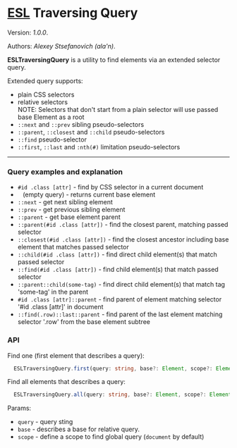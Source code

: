 # [ESL](../../../) Traversing Query

Version: *1.0.0*.

Authors: *Alexey Stsefanovich (ala'n)*.

<a name="intro"></a>

**ESLTraversingQuery** is a utility to find elements via an extended selector query.

Extended query supports:
 - plain CSS selectors
 - relative selectors  
NOTE: Selectors that don't start from a plain selector will use passed base Element as a root
 - `::next` and `::prev` sibling pseudo-selectors
 - `::parent`, `::closest` and `::child` pseudo-selectors
 - `::find` pseudo-selector
 - `::first`, `::last` and `:nth(#)` limitation pseudo-selectors

---

### Query examples and explanation

- `#id .class [attr]` - find by CSS selector in a current document
- ` ` (empty query) - returns current base element
- `::next` - get next sibling element
- `::prev` - get previous sibling element
- `::parent` - get base element parent
- `::parent(#id .class [attr])` - find the closest parent, matching passed selector
- `::closest(#id .class [attr])` - find the closest ancestor including base element that matches passed selector
- `::child(#id .class [attr])` - find direct child element(s) that match passed selector
- `::find(#id .class [attr])` - find child element(s) that match passed selector
- `::parent::child(some-tag)` - find direct child element(s) that match tag 'some-tag' in the parent
- `#id .class [attr]::parent` - find parent of element matching selector '#id .class [attr]' in document
- `::find(.row)::last::parent` - find parent of the last element matching selector '.row' from the base element subtree

### API

Find one (first element that describes a query):
```typescript
  ESLTraversingQuery.first(query: string, base?: Element, scope?: Element | Document): Element | null;
```

Find all elements that describes a query:
```typescript
  ESLTraversingQuery.all(query: string, base?: Element, scope?: Element | Document): Element[];
```

Params: 
- `query` - query sting
- `base` - describes a base for relative query.
- `scope` - define a scope to find global query (`document` by default)
